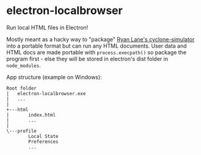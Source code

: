 # electron-localbrowser
Run local HTML files in Electron!

Mostly meant as a hacky way to "package" [Ryan Lane's cyclone-simulator](https://monsoonjr99.github.io/cyclone-sim/) into a portable format but can run any HTML documents.
User data and HTML docs are made portable with `process.execpath()` so package the program first - else they will be stored in electron's dist folder in `node_modules`.

App structure (example on Windows):
```
Root folder
|   electron-localbrowser.exe
|   ...
|
+---html
|       index.html
|       ...
|    
\---profile
        Local State
        Preferences
        ...
```